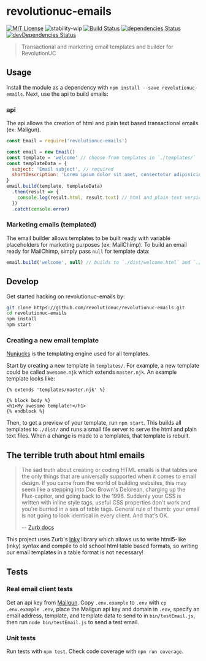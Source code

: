 # revolutionuc-emails

[![MIT License](https://img.shields.io/github/license/revolutionuc/revolutionuc-emails.svg?maxAge=2592000)](LICENSE)
![stability-wip](https://img.shields.io/badge/stability-work_in_progress-yellow.svg)
[![Build Status](https://travis-ci.org/RevolutionUC/revolutionuc-emails.svg?branch=master)](https://travis-ci.org/RevolutionUC/revolutionuc-emails)
[![dependencies Status](https://david-dm.org/revolutionuc/revolutionuc-emails/status.svg)](https://david-dm.org/revolutionuc/revolutionuc-emails)
[![devDependencies Status](https://david-dm.org/revolutionuc/revolutionuc-emails/dev-status.svg)](https://david-dm.org/revolutionuc/revolutionuc-emails?type=dev)

> Transactional and marketing email templates and builder for RevolutionUC

## Usage

Install the module as a dependency with `npm install --save revolutionuc-emails`. Next, use the api to build emails:

### api

The api allows the creation of html and plain text based transactional emails (ex: Mailgun).

```javascript
const Email = require('revolutionuc-emails')

const email = new Email()
const template = 'welcome' // choose from templates in `./templates/`
const templateData = {
  subject: 'Email subject', // required
  shortDescription: 'Lorem ipsum dolor sit amet, consectetur adipisicing elit.' // required, this is shown next to the subject in most email clients
}
email.build(template, templateData)
  .then(result => {
    console.log(result.html, result.text) // html and plain text version of the email
  })
  .catch(console.error)
```

### Marketing emails (templated)

The email builder allows templates to be built ready with variable placeholders for marketing purposes (ex: MailChimp). To build an email ready for MailChimp, simply pass `null` for template data:

```javascript
email.build('welcome', null) // builds to `./dist/welcome.html` and `./dist/welcome.txt`
```

## Develop

Get started hacking on revolutionuc-emails by:

```bash
git clone https://github.com/revolutionuc/revolutionuc-emails.git
cd revolutionuc-emails
npm install
npm start
```

### Creating a new email template

[Nunjucks](https://github.com/mozilla/nunjucks) is the templating engine used for all templates.

Start by creating a new template in `templates/`. For example, a new template could be called `awesome.njk` which extends `master.njk`. An example template looks like:

```njk
{% extends 'templates/master.njk' %}

{% block body %}
<h1>My awesome template!</h1>
{% endblock %}
```

Then, to get a preview of your template, run `npm start`. This builds all templates to `./dist/` and runs a small file server to serve the html and plain text files. When a change is made to a templates, that template is rebuilt.

## The terrible truth about html emails

> The sad truth about creating or coding HTML emails is that tables are the only things that are universally supported when it comes to email design. If you came from the world of building websites, this may seem like a stepping into Doc Brown's Delorean, charging up the Flux-capitor, and going back to the 1996. Suddenly your CSS is written with inline style tags, useful CSS properties don't work and you're burried in a sea of table tags. General rule of thumb: your email is not going to look identical in every client. And that’s OK.
>
> -- [Zurb docs](http://foundation.zurb.com/emails/docs/tips-tricks.html#need-to-know) 

This project uses Zurb's [Inky](https://github.com/zurb/inky) library which allows us to write html5-like (inky) syntax and compile to old school html table based formats, so writing our email templates in a table format is not necessary!

## Tests

### Real email client tests

Get an api key from [Mailgun](https://www.mailgun.com/). Copy `.env.example` to `.env` with `cp .env.example .env`, place the Mailgun api key and domain in `.env`, specify an email address, template, and template data to send to in `bin/testEmail.js`, then run `node bin/testEmail.js` to send a test email.

### Unit tests

Run tests with `npm test`. Check code coverage with `npm run coverage`.
